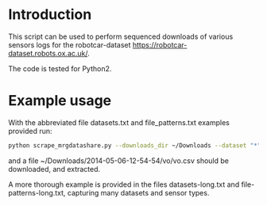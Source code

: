 # Introduction

This script can be used to perform sequenced downloads of various sensors logs for the robotcar-dataset <https://robotcar-dataset.robots.ox.ac.uk/>.

The code is tested for Python2.

# Example usage

With the abbreviated file datasets.txt and file_patterns.txt examples provided run:

```bash
python scrape_mrgdatashare.py --downloads_dir ~/Downloads --dataset "*" --datasets_file datasets.txt --file_pattern "*" --file_patterns_file file_patterns.txt --username USERNAME --password PASSWORD
```

and a file ~/Downloads/2014-05-06-12-54-54/vo/vo.csv should be downloaded, and extracted.

A more thorough example is provided in the files datasets-long.txt and file-patterns-long.txt, capturing many datasets and sensor types.
